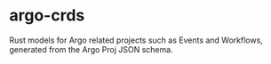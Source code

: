 # argo-crds

Rust models for Argo related projects such as Events and Workflows, generated from the Argo Proj JSON schema.
